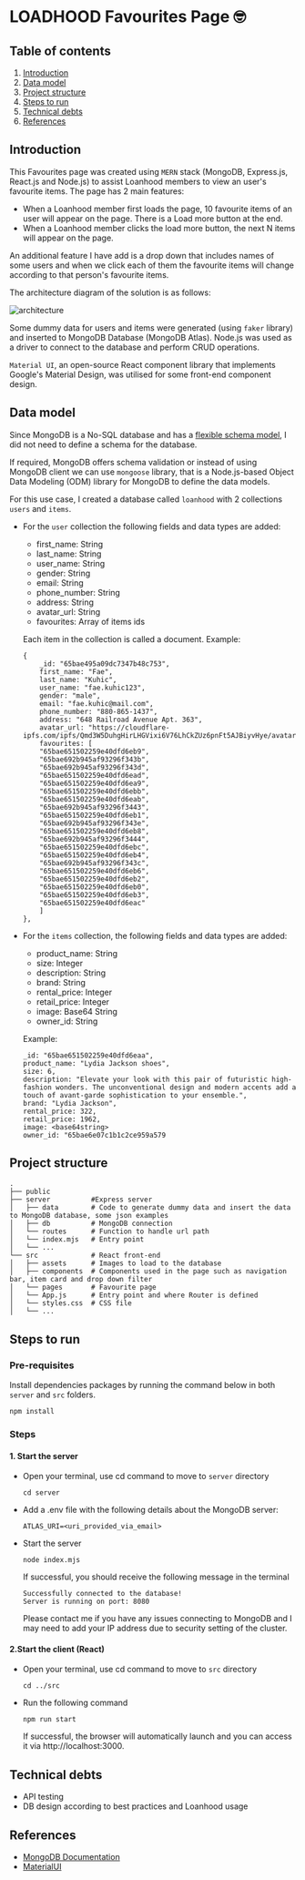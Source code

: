 # LOADHOOD Favourites Page 🤓

## Table of contents

1. [Introduction](#introduction)
2. [Data model](#data-model)
3. [Project structure](#project-structure)
4. [Steps to run](#steps-to-run)
5. [Technical debts](#technical-debts)
6. [References](#references)

## Introduction

This Favourites page was created using `MERN` stack (MongoDB, Express.js, React.js and Node.js) to assist Loanhood members to view an user's favourite items. The page has 2 main features:

- When a Loanhood member first loads the page, 10 favourite items of an user will appear on the page. There is a Load more button at the end. 
- When a Loanhood member clicks the load more button, the next N items will appear on the page.

An additional feature I have add is a drop down that includes names of some users and when we click each of them the favourite items will change according to that person's favourite items.

The architecture diagram of the solution is as follows: 

![architecture](https://webimages.mongodb.com/_com_assets/cms/kobuybqq12c9ya16f-mernstack_visualized.png?ixlib=js-3.7.1&auto=format%2Ccompress&w=3038)

Some dummy data for users and items were generated (using `faker` library) and inserted to MongoDB Database (MongoDB Atlas). Node.js was used as a driver to connect to the database and perform CRUD operations. 

`Material UI`, an open-source React component library that implements Google's Material Design, was utilised for some front-end component design.

## Data model

Since MongoDB is a No-SQL database and has a [flexible schema model](https://www.mongodb.com/docs/manual/data-modeling/schema-design-process/), I did not need to define a schema for the database.

If required, MongoDB offers schema validation or instead of using MongoDB client we can use `mongoose` library, that is a Node.js-based Object Data Modeling (ODM) library for MongoDB to define the data models. 

For this use case, I created a database called `loanhood` with 2 collections `users` and `items`.

- For the `user` collection the following fields and data types are added:

    - first_name: String
    - last_name: String
    - user_name: String
    - gender: String
    - email: String
    - phone_number: String
    - address: String
    - avatar_url: String
    - favourites: Array of items ids

    Each item in the collection is called a document. Example:
    ```
    {
        _id: "65bae495a09dc7347b48c753",
        first_name: "Fae",
        last_name: "Kuhic",
        user_name: "fae.kuhic123",
        gender: "male",
        email: "fae.kuhic@mail.com",
        phone_number: "880-865-1437",
        address: "648 Railroad Avenue Apt. 363",
        avatar_url: "https://cloudflare-ipfs.com/ipfs/Qmd3W5DuhgHirLHGVixi6V76LhCkZUz6pnFt5AJBiyvHye/avatar/1037.jpg",
        favourites: [
        "65bae651502259e40dfd6eb9",
        "65bae692b945af93296f343b",
        "65bae692b945af93296f343d",
        "65bae651502259e40dfd6ead",
        "65bae651502259e40dfd6ea9",
        "65bae651502259e40dfd6ebb",
        "65bae651502259e40dfd6eab",
        "65bae692b945af93296f3443",
        "65bae651502259e40dfd6eb1",
        "65bae692b945af93296f343e",
        "65bae651502259e40dfd6eb8",
        "65bae692b945af93296f3444",
        "65bae651502259e40dfd6ebc",
        "65bae651502259e40dfd6eb4",
        "65bae692b945af93296f343c",
        "65bae651502259e40dfd6eb6",
        "65bae651502259e40dfd6eb2",
        "65bae651502259e40dfd6eb0",
        "65bae651502259e40dfd6eb3",
        "65bae651502259e40dfd6eac"
        ]
    },
    
    ```

- For the `items` collection, the following fields and data types are added:
    - product_name: String
    - size: Integer
    - description: String
    - brand: String
    - rental_price: Integer
    - retail_price: Integer
    - image: Base64 String 
    - owner_id: String

    Example:

    ```
    _id: "65bae651502259e40dfd6eaa",
    product_name: "Lydia Jackson shoes",
    size: 6,
    description: "Elevate your look with this pair of futuristic high-fashion wonders. The unconventional design and modern accents add a touch of avant-garde sophistication to your ensemble.",
    brand: "Lydia Jackson",
    rental_price: 322,
    retail_price: 1962,
    image: <base64string>
    owner_id: "65bae6e07c1b1c2ce959a579
    ```
## Project structure

    .
    ├── public
    ├── server          #Express server 
    │   ├── data        # Code to generate dummy data and insert the data to MongoDB database, some json examples
    │   ├── db          # MongoDB connection
    │   └── routes      # Function to handle url path
    │   └── index.mjs   # Entry point
    │   └── ...
    └── src             # React front-end
    │   ├── assets      # Images to load to the database
    │   ├── components  # Components used in the page such as navigation bar, item card and drop down filter
    │   └── pages       # Favourite page
    │   └── App.js      # Entry point and where Router is defined
    │   └── styles.css  # CSS file
    │   └── ...


## Steps to run

### Pre-requisites

Install dependencies packages by running the command below in both `server` and `src` folders.

```
npm install
```

### Steps 

#### 1. Start the server

- Open your terminal, use cd command to move to `server` directory 
    ```
    cd server
    ```
- Add a .env file with the following details about the MongoDB server:
    ```
    ATLAS_URI=<uri_provided_via_email>
    ```
- Start the server
    ```
    node index.mjs
    ```
    If successful, you should receive the following message in the terminal
    ```
    Successfully connected to the database!
    Server is running on port: 8080
    ```

    Please contact me if you have any issues connecting to MongoDB and I may need to add your IP address due to security setting of the cluster.


#### 2.Start the client (React) 

- Open your terminal, use cd command to move to `src` directory 
    ```
    cd ../src
    ```
- Run the following command
    ```
    npm run start
    ```
    If successful, the browser will automatically launch and you can access it via http://localhost:3000.

## Technical debts
- API testing
- DB design according to best practices and Loanhood usage

## References

- [MongoDB Documentation](https://github.com/mongodb-developer/mongodb-express-rest-api-example/tree/main/server)
- [MaterialUI](https://mui.com/material-ui/getting-started/)